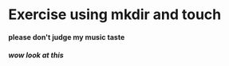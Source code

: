 # Exercise using mkdir and touch

#### please don't judge my music taste

#### ***wow look at this***